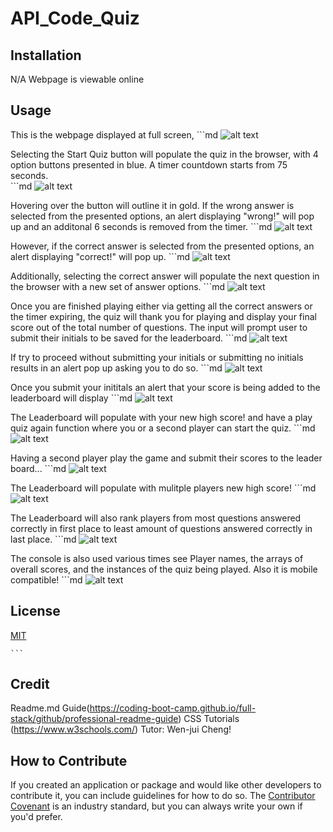 # API_Code_Quiz

## Installation

N/A Webpage is viewable online

## Usage
This is the webpage displayed at full screen,
    ```md
    ![alt text](Assets/images/Screenshot1.png)

Selecting the Start Quiz button will populate the quiz in the browser, with 4 option buttons presented in blue. A timer countdown starts from 75 seconds.  
    ```md
    ![alt text](assets/images/Screenshot2.png)

Hovering over the button will outline it in gold. If the wrong answer is selected from the presented options, an alert displaying "wrong!" will pop up and an additonal 6 seconds is removed from the timer. 
    ```md
    ![alt text](assets/images/Screenshot3.png)

However, if the correct answer is selected from the presented options, an alert displaying "correct!" will pop up. 
    ```md
    ![alt text](assets/images/Screenshot4.png)

Additionally, selecting the correct answer will populate the next question in the browser with a new set of answer options. 
    ```md
    ![alt text](assets/images/Screenshot5.png)

Once you are finished playing either via getting all the correct answers or the timer expiring, the quiz will thank you for playing and display your final score out of the total number of questions. The input will prompt user to submit their initials to be saved for the leaderboard. 
    ```md
    ![alt text](assets/images/Screenshot6.png)

If try to proceed without submitting your initials or submitting no initials results in an alert pop up asking you to do so. 
    ```md
    ![alt text](assets/images/Screenshot7.png)

Once you submit your inititals an alert that your score is being added to the leaderboard will display
    ```md
    ![alt text](assets/images/Screenshot8.png)

The Leaderboard will populate with your new high score! and have a play quiz again function where you or a second player can start the quiz.
    ```md
    ![alt text](assets/images/Screenshot9.png)

Having a second player play the game and submit their scores to the leader board... 
    ```md
    ![alt text](assets/images/Screenshot10.png)

The Leaderboard will populate with mulitple players new high score! 
    ```md
    ![alt text](assets/images/Screenshot11.png)

The Leaderboard will also rank players from most questions answered correctly in first place to least amount of questions answered correctly  in last place. 
    ```md
    ![alt text](assets/images/Screenshot12.png)

The console is also used various times see Player names, the arrays of overall scores, and the instances of the quiz being played. Also it is mobile compatible! 
    ```md
    ![alt text](assets/images/Screenshot13.png)




## License

[MIT](https://choosealicense.com/licenses/mit/)

    ```

## Credit
Readme.md Guide(https://coding-boot-camp.github.io/full-stack/github/professional-readme-guide)
CSS Tutorials (https://www.w3schools.com/)
Tutor: Wen-jui Cheng!


## How to Contribute

If you created an application or package and would like other developers to contribute it, you can include guidelines for how to do so. The [Contributor Covenant](https://www.contributor-covenant.org/) is an industry standard, but you can always write your own if you'd prefer.

